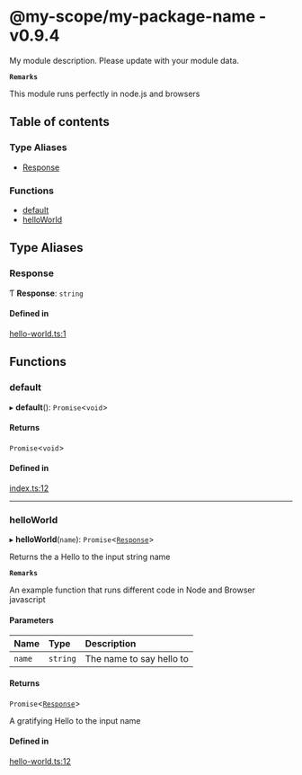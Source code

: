 # @my-scope/my-package-name - v0.9.4

My module description. Please update with your module data.

**`Remarks`**

This module runs perfectly in node.js and browsers

## Table of contents

### Type Aliases

- [Response](API.md#response)

### Functions

- [default](API.md#default)
- [helloWorld](API.md#helloworld)

## Type Aliases

### Response

Ƭ **Response**: `string`

#### Defined in

[hello-world.ts:1](https://github.com/juanelas/node-browser-skel/blob/f75815d/src/ts/hello-world.ts#L1)

## Functions

### default

▸ **default**(): `Promise`<`void`\>

#### Returns

`Promise`<`void`\>

#### Defined in

[index.ts:12](https://github.com/juanelas/node-browser-skel/blob/f75815d/src/ts/index.ts#L12)

___

### helloWorld

▸ **helloWorld**(`name`): `Promise`<[`Response`](API.md#response)\>

Returns the a Hello to the input string name

**`Remarks`**

An example function that runs different code in Node and Browser javascript

#### Parameters

| Name | Type | Description |
| :------ | :------ | :------ |
| `name` | `string` | The name to say hello to |

#### Returns

`Promise`<[`Response`](API.md#response)\>

A gratifying Hello to the input name

#### Defined in

[hello-world.ts:12](https://github.com/juanelas/node-browser-skel/blob/f75815d/src/ts/hello-world.ts#L12)
